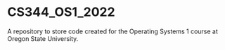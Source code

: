# CS344_OS1_2022
A repository to store code created for the Operating Systems 1 course at Oregon State University.
